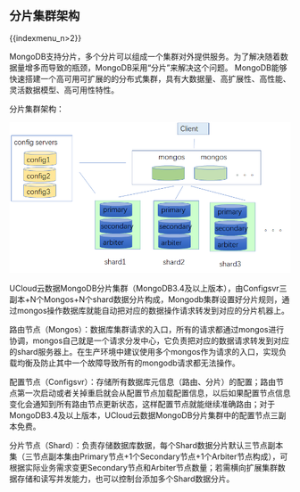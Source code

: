 ## 分片集群架构

{{indexmenu_n>2}}

MongoDB支持分片，多个分片可以组成一个集群对外提供服务。为了解决随着数据量增多而导致的瓶颈，MongoDB采用“分片”来解决这个问题。
MongoDB能够快速搭建一个高可用可扩展的的分布式集群，具有大数据量、高扩展性、高性能、灵活数据模型、高可用性特性。

分片集群架构：

![image](/images/mongodb002.png)

UCloud云数据MongoDB分片集群（MongoDB3.4及以上版本），由Configsvr三副本+N个Mongos+N个shard数据分片构成，Mongodb集群设置好分片规则，通过mongos操作数据库就能自动把对应的数据操作请求转发到对应的分片机器上。

路由节点（Mongos）：数据库集群请求的入口，所有的请求都通过mongos进行协调，mongos自己就是一个请求分发中心，它负责把对应的数据请求转发到对应的shard服务器上。在生产环境中建议使用多个mongos作为请求的入口，实现负载均衡及防止其中一个故障导致所有的mongodb请求都无法操作。

配置节点（Configsvr）：存储所有数据库元信息（路由、分片）的配置；路由节点第一次启动或者关掉重启就会从配置节点加载配置信息，以后如果配置节点信息变化会通知到所有路由节点更新状态，这样配置节点就能继续准确路由；对于MongoDB3.4及以上版本，UCloud云数据MongoDB分片集群中的配置节点三副本免费。

分片节点（Shard）：负责存储数据库数据，每个Shard数据分片默认三节点副本集（三节点副本集由Primary节点+1个Secondary节点+1个Arbiter节点构成），可根据实际业务需求变更Secondary节点和Arbiter节点数量；若需横向扩展集群数据存储和读写并发能力，也可以控制台添加多个Shard数据分片。
